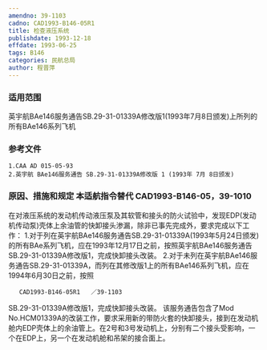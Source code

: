```yaml
---
amendno: 39-1103
cadno: CAD1993-B146-05R1
title: 检查液压系统
publishdate: 1993-12-18
effdate: 1993-06-25
tags: B146
categories: 民航总局
author: 程晋萍
---
```


### 适用范围 
英宇航BAe146服务通告SB.29-31-01339A修改版1(1993年7月8日颁发)上所列的所有BAe146系列飞机

### 参考文件
    1.CAA AD 015-05-93 
    2.英宇航 BAe146服务通告 SB.29-31-01339A修改版 1 (1993年 7月 8日颁发) 

### 原因、措施和规定 本适航指令替代 CAD1993-B146-05，39-1010 
在对液压系统的发动机传动液压泵及其软管和接头的防火试验中，发现EDP(发动机传动泵)壳体上余油管的快卸接头渗漏，除非已事先完成外，要求完成以下工作： 
    1.对于列在英宇航BAe146服务通告SB.29-31-01339A(1993年5月24日颁发)的所有BAe系列飞机，应在1993年12月17日之前，按照英宇航BAe146服务通告SB.29-31-01339A修改版1，完成快卸接头改装。 
    2.对于未列在英宇航BAe146服务通告SB.29-31-01339A，而列在其修改版1上的所有BAe146系列飞机，应在1994年6月30日之前，按照

       CAD1993-B146-05R1   ／39-1103   
SB.29-31-01339A修改版1，完成快卸接头改装。 
    该服务通告包含了Mod No.HCM01339A的改装工作，要求采用新的带防火套的快卸接头，接到在发动机舱内EDP壳体上的余油管上。在2号和3号发动机上，分别有二个接头受影响，一个在EDP上，另一个在发动机舱和吊架的接合面上。
